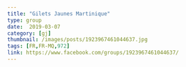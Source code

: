 ```yaml
---
title: "Gilets Jaunes Martinique"
type: group
date:  2019-03-07
category: [gj]
thumbnail: /images/posts/1923967461044637.jpg
tags: [FR,FR-MQ,972]
link: https://www.facebook.com/groups/1923967461044637/
---
```

